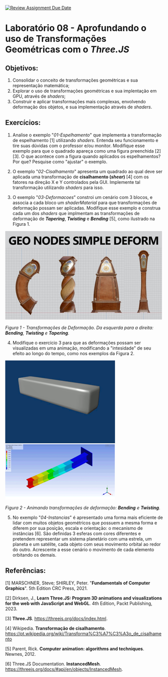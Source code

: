 [![Review Assignment Due Date](https://classroom.github.com/assets/deadline-readme-button-22041afd0340ce965d47ae6ef1cefeee28c7c493a6346c4f15d667ab976d596c.svg)](https://classroom.github.com/a/8ecL1GiA)
# Laboratório 08 - Aprofundando o uso de Transformações Geométricas com o *Three.JS* 

## Objetivos:

1. Consolidar o conceito de transformações geométricas e sua representação matemática;
2. Explorar o uso de transformações geométricas e sua implentação em GPU, através de *shaders*;
3. Construir e aplicar transformações mais complexas, envolvendo deformação dos objetos, e sua implementação através de *shaders*. 
 
## Exercícios:

1. Analise o exemplo "*01-Espelhamento*" que implementa a transformação de espelhamento [1] utilizando *shaders*. Entenda seu funcionamento e tire suas dúvidas com o professor e/ou monitor. Modifique esse exemplo para que o quadrado apareça como uma figura preenchida [2] [3]. O que acontece com a figura quando aplicados os espelhamentos? Por que? Pesquise como "ajustar" o exemplo. 

2. O exemplo "*02-Cisalhamento*" apresenta um quadrado ao qual deve ser aplicada uma transformação de **cisalhamento (*shear*)** [4] com os fatores na direção X e Y controlados pela GUI. Implemente tal transformação utilizando *shaders* para isso. 

3. O exemplo "*03-Deformacoes*" constroi um cenário com 3 blocos, e associa a cada bloco um *shaderMaterial* para que transformações de deformação possam ser aplicadas. Modifique esse exemplo e construa cada um dos *shaders* que implmentam as transformações de deformação de ***Tapering***, ***Twisting*** e ***Bending*** [5], como ilustrado na Figura 1. 

<img src="./imgs/deformacoes.jpg" width=500>

*Figura 1 - Transformações de Deformação. Da esquerda para a direita: ***Bending***, ***Twisting*** e ***Tapering***.* 

4. Modifique o exercício 3 para que as deformações possam ser visualizadas em uma animação, modificando a "intesidade" de seu efeito ao longo do tempo, como nos exemplos da Figura 2.

<img src="./imgs/Twist.gif" width=350> 

<img src="./imgs/Bending.gif" width=350>

*Figura 2 - Animando transformações de deformação: ***Bending*** e ***Twisting***.*

5. No exemplo "*04-Instancias*" é apresentado uma forma mais eficiente de lidar com muitos objetos geométricos que possuem a mesma forma e diferem por sua posição, escala e orientação: o mecanismo de instâncias [6]. São definidas 3 esferas com cores diferentes e pretendem representar um sistema planetário com uma estrela, um planeta e um satélite, cada objeto com seus movimento orbital ao redor do outro. Acrescente a esse cenário o movimento de cada elemento orbitando os demais. 

## Referências: 

[1] 	MARSCHNER, Steve; SHIRLEY, Peter. "**Fundamentals of Computer Graphics**". 5th Edition CRC Press, 2021.

[2]		Dirksen, J., **Learn Three.JS: Program 3D animations and visualizations for the web with JavaScript and WebGL**. 4th Edition, Packt Publishing, 2023.

[3]		**Three.JS**. https://threejs.org/docs/index.html.

[4]     Wikipedia. **Transformação de cisalhamento**. https://pt.wikipedia.org/wiki/Transforma%C3%A7%C3%A3o_de_cisalhamento

[5]     Parent, Rick. **Computer animation: algorithms and techniques**. Newnes, 2012.

[6]     Three.JS Documentation. **InstancedMesh**. https://threejs.org/docs/#api/en/objects/InstancedMesh.
